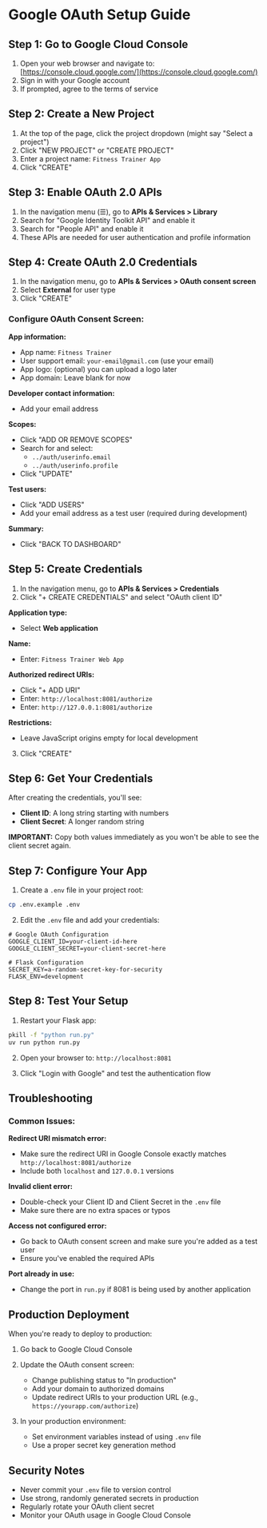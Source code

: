 # Google OAuth Setup Guide

## Step 1: Go to Google Cloud Console

1. Open your web browser and navigate to: [https://console.cloud.google.com/](https://console.cloud.google.com/)
2. Sign in with your Google account
3. If prompted, agree to the terms of service

## Step 2: Create a New Project

1. At the top of the page, click the project dropdown (might say "Select a project")
2. Click "NEW PROJECT" or "CREATE PROJECT"
3. Enter a project name: `Fitness Trainer App`
4. Click "CREATE"

## Step 3: Enable OAuth 2.0 APIs

1. In the navigation menu (☰), go to **APIs & Services > Library**
2. Search for "Google Identity Toolkit API" and enable it
3. Search for "People API" and enable it
4. These APIs are needed for user authentication and profile information

## Step 4: Create OAuth 2.0 Credentials

1. In the navigation menu, go to **APIs & Services > OAuth consent screen**
2. Select **External** for user type
3. Click "CREATE"

### Configure OAuth Consent Screen:

**App information:**
- App name: `Fitness Trainer`
- User support email: `your-email@gmail.com` (use your email)
- App logo: (optional) you can upload a logo later
- App domain: Leave blank for now

**Developer contact information:**
- Add your email address

**Scopes:**
- Click "ADD OR REMOVE SCOPES"
- Search for and select:
  - `../auth/userinfo.email`
  - `../auth/userinfo.profile`
- Click "UPDATE"

**Test users:**
- Click "ADD USERS"
- Add your email address as a test user (required during development)

**Summary:**
- Click "BACK TO DASHBOARD"

## Step 5: Create Credentials

1. In the navigation menu, go to **APIs & Services > Credentials**
2. Click "+ CREATE CREDENTIALS" and select "OAuth client ID"

**Application type:**
- Select **Web application**

**Name:**
- Enter: `Fitness Trainer Web App`

**Authorized redirect URIs:**
- Click "+ ADD URI"
- Enter: `http://localhost:8081/authorize`
- Enter: `http://127.0.0.1:8081/authorize`

**Restrictions:**
- Leave JavaScript origins empty for local development

3. Click "CREATE"

## Step 6: Get Your Credentials

After creating the credentials, you'll see:
- **Client ID**: A long string starting with numbers
- **Client Secret**: A longer random string

**IMPORTANT:** Copy both values immediately as you won't be able to see the client secret again.

## Step 7: Configure Your App

1. Create a `.env` file in your project root:
```bash
cp .env.example .env
```

2. Edit the `.env` file and add your credentials:
```env
# Google OAuth Configuration
GOOGLE_CLIENT_ID=your-client-id-here
GOOGLE_CLIENT_SECRET=your-client-secret-here

# Flask Configuration
SECRET_KEY=a-random-secret-key-for-security
FLASK_ENV=development
```

## Step 8: Test Your Setup

1. Restart your Flask app:
```bash
pkill -f "python run.py"
uv run python run.py
```

2. Open your browser to: `http://localhost:8081`

3. Click "Login with Google" and test the authentication flow

## Troubleshooting

### Common Issues:

**Redirect URI mismatch error:**
- Make sure the redirect URI in Google Console exactly matches `http://localhost:8081/authorize`
- Include both `localhost` and `127.0.0.1` versions

**Invalid client error:**
- Double-check your Client ID and Client Secret in the `.env` file
- Make sure there are no extra spaces or typos

**Access not configured error:**
- Go back to OAuth consent screen and make sure you're added as a test user
- Ensure you've enabled the required APIs

**Port already in use:**
- Change the port in `run.py` if 8081 is being used by another application

## Production Deployment

When you're ready to deploy to production:

1. Go back to Google Cloud Console
2. Update the OAuth consent screen:
   - Change publishing status to "In production"
   - Add your domain to authorized domains
   - Update redirect URIs to your production URL (e.g., `https://yourapp.com/authorize`)

3. In your production environment:
   - Set environment variables instead of using `.env` file
   - Use a proper secret key generation method

## Security Notes

- Never commit your `.env` file to version control
- Use strong, randomly generated secrets in production
- Regularly rotate your OAuth client secret
- Monitor your OAuth usage in Google Cloud Console